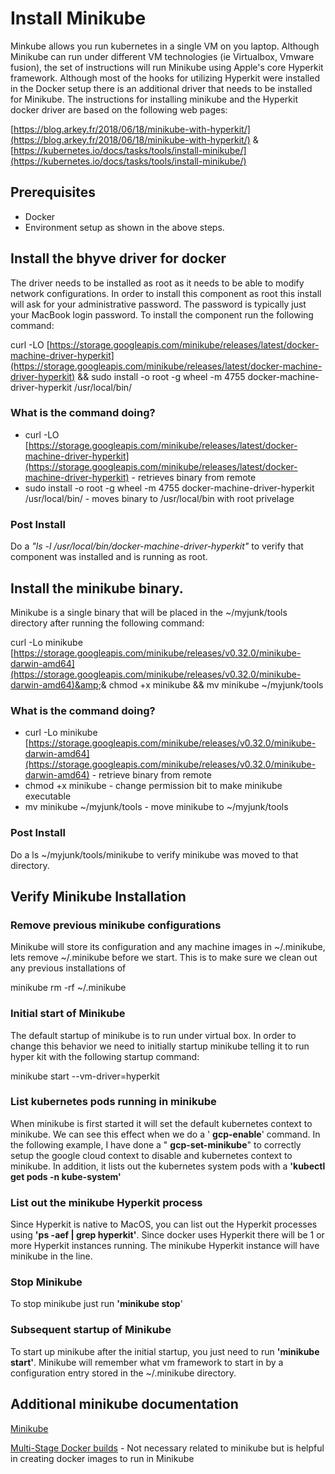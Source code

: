 # Install Minikube

Minkube allows you run kubernetes in a single VM on you laptop. Although Minikube can run under different VM technologies (ie Virtualbox, Vmware fusion), the set of instructions will run Minikube using Apple&#39;s core Hyperkit framework. Although most of the hooks for utilizing Hyperkit were installed in the Docker setup there is an additional driver that needs to be installed for Minikube. The instructions for installing minikube and the Hyperkit docker driver are based on the following web pages:

[https://blog.arkey.fr/2018/06/18/minikube-with-hyperkit/](https://blog.arkey.fr/2018/06/18/minikube-with-hyperkit/)  &amp; [https://kubernetes.io/docs/tasks/tools/install-minikube/](https://kubernetes.io/docs/tasks/tools/install-minikube/)

## Prerequisites

- Docker
- Environment setup as shown in the above steps.

## Install the bhyve driver for docker

The driver needs to be installed as root as it needs to be able to modify network configurations. In order to install this component as root this install will ask for your administrative password. The password is typically just your MacBook login password. To install the component run the following command:

curl -LO [https://storage.googleapis.com/minikube/releases/latest/docker-machine-driver-hyperkit](https://storage.googleapis.com/minikube/releases/latest/docker-machine-driver-hyperkit) &amp;&amp; sudo install -o root -g wheel -m 4755 docker-machine-driver-hyperkit /usr/local/bin/

### What is the command doing?

- curl -LO [https://storage.googleapis.com/minikube/releases/latest/docker-machine-driver-hyperkit](https://storage.googleapis.com/minikube/releases/latest/docker-machine-driver-hyperkit) - retrieves binary from remote
- sudo install -o root -g wheel -m 4755 docker-machine-driver-hyperkit /usr/local/bin/ - moves binary to /usr/local/bin with root privelage

### Post Install

Do a _&quot;ls -l /usr/local/bin/docker-machine-driver-hyperkit&quot;_ to verify that component was installed and is running as root.


## Install the minikube binary.

Minikube is a single binary that will be placed in the ~/myjunk/tools directory after running the following command:

curl -Lo minikube [https://storage.googleapis.com/minikube/releases/v0.32.0/minikube-darwin-amd64](https://storage.googleapis.com/minikube/releases/v0.32.0/minikube-darwin-amd64)&amp;&amp; chmod +x minikube &amp;&amp; mv minikube ~/myjunk/tools

### What is the command doing?

- curl -Lo minikube [https://storage.googleapis.com/minikube/releases/v0.32.0/minikube-darwin-amd64](https://storage.googleapis.com/minikube/releases/v0.32.0/minikube-darwin-amd64) - retrieve binary from remote
- chmod +x minikube - change permission bit to make minikube executable
- mv minikube ~/myjunk/tools - move minikube to ~/myjunk/tools

###


### Post Install

Do a ls ~/myjunk/tools/minikube to verify minikube was moved to that directory.

## Verify Minikube Installation

### Remove previous minikube configurations

Minikube will store its configuration and any machine images in ~/.minikube, lets remove ~/.minikube before we start. This is to make sure we clean out any previous installations of

minikube rm -rf ~/.minikube

### Initial start of Minikube

The default startup of minikube is to run under virtual box. In order to change this behavior we need to initially startup minikube telling it to run hyper kit with the following startup command:

minikube start --vm-driver=hyperkit


### List kubernetes pods running in minikube

When minikube is first started it will set the default kubernetes context to minikube. We can see this effect when we do a &#39; **gcp-enable**&#39; command. In the following example, I have done a &quot; **gcp-set-minikube**&quot; to correctly setup the google cloud context to disable and kubernetes context to minikube. In addition, it lists out the kubernetes system pods with a **&#39;kubectl get pods -n kube-system&#39;**


### List out the minikube Hyperkit process

Since Hyperkit is native to MacOS, you can list out the Hyperkit processes using **&#39;ps -aef | grep hyperkit&#39;**. Since docker uses Hyperkit there will be 1 or more Hyperkit instances running. The minikube Hyperkit instance will have minikube in the line.


### Stop Minikube

To stop minikube just run **&#39;minikube stop**&#39;

### Subsequent startup of Minikube

To start up minikube after the initial startup, you just need to run **&#39;minikube start&#39;**. Minikube will remember what vm framework to start in by a configuration entry stored in the ~/.minikube directory.

## Additional minikube documentation

[Minikube](./../..//wiki/spaces/DO/pages/803275403/Minikube)

[Multi-Stage Docker builds](./../..//wiki/spaces/DO/pages/803537541/Multi-Stage+Docker+builds) - Not necessary related to minikube but is helpful in creating docker images to run in Minikube
